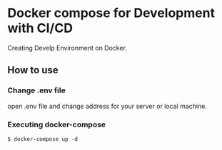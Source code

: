 # Docker compose for Development with CI/CD

Creating Develp Environment on Docker.

## How to use

### Change .env file

open .env file and change address for your server or local machine.

### Executing docker-compose

```
$ docker-compose up -d
```

